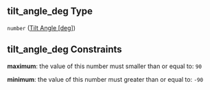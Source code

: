 ## tilt\_angle\_deg Type

`number` ([Tilt Angle \[deg\]](iea43_wra_data_model-properties-measurement-location-measurement-location-properties-measurement-point-measurement-point-properties-mounting-arrangement-mounting-arrangement-properties-tilt-angle-deg.md))

## tilt\_angle\_deg Constraints

**maximum**: the value of this number must smaller than or equal to: `90`

**minimum**: the value of this number must greater than or equal to: `-90`

